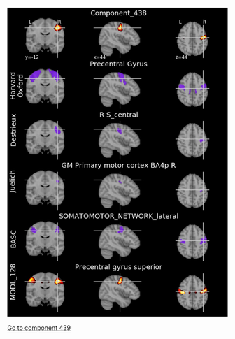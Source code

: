 


![438](preliminary/438.jpg "Component 438")

[Go to component 439](https://parietal-inria.github.io/MODL_atlas/512/439 "Component 439")